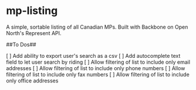 # mp-listing
A simple, sortable listing of all Canadian MPs. Built with Backbone on Open North's Represent API.

##To Dos##

[ ] Add ability to export user's search as a csv
[ ] Add autocomplete text field to let user search by riding
[ ] Allow filtering of list to include only email addresses
[ ] Allow filtering of list to include only phone numbers
[ ] Allow filtering of list to include only fax numbers
[ ] Allow filtering of list to include only office addresses
